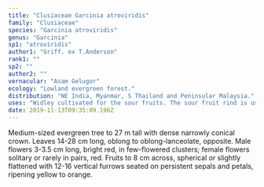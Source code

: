 ```yaml
---
title: "Clusiaceae Garcinia atroviridis"
family: "Clusiaceae"
species: "Garcinia atroviridis"
genus: "Garcinia"
sp1: "atroviridis"
author1: "Griff. ex T.Anderson"
rank1: ""
sp2: ""
author2: ""
vernacular: "Asam Gelugor"
ecology: "Lowland evergreen forest."
distribution: "NE India, Myanmar, S Thailand and Peninsular Malaysia."
uses: "Widley cultivated for the sour fruits. The sour fruit rind is used in curries or stewed with sugar as dessert."
date: 2019-11-13T09:35:09.196Z
---
```

Medium-sized evergreen tree to 27 m tall with dense narrowly conical crown. Leaves 14-28 cm long, oblong to oblong-lanceolate, opposite. Male flowers 3-3.5 cm long, bright red, in few-flowered clusters; female flowers solitary or rarely in pairs, red. Fruits to 8 cm across, spherical or slightly flattened with 12-16 vertical furrows seated on persistent sepals and petals, ripening yellow to orange.